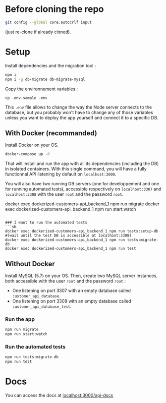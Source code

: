# Before cloning the repo
```sh
git config --global core.autocrlf input
```
(just re-clone if already cloned).

# Setup

Install dependencies and the migration tool :
```sh
npm i
npm i -g db-migrate db-migrate-mysql
```
Copy the environnement variables : 
```
cp .env.sample .env
```
This `.env` file allows to change the way the Node server connects to the database, but you probably won't have to change any of those variables unless you want to deploy the app yourself and connect it to a specific DB.

## With Docker (recommanded)

Install Docker on your OS.

```sh
docker-compose up -d
```
That will install and run the app with all its dependencies (including the DB) in isolated containers. With this single command, you will have a fully functionnal API listening by default on `localhost:3000`. 

You will also have two running DB servers (one for developpement and one for running automated tests), accessible respectively on `localhost:3307` and `localhost:3308` with the user `root` and the password `root`.

docker exec dockerized-customers-api_backend_1 npm run migrate
docker exec dockerized-customers-api_backend_1 npm run start:watch
```

### I want to run the automated tests
```sh
docker exec dockerized-customers-api_backend_1 npm run tests:setup-db #(wait until the test DB is accessible at localhost:3308)
docker exec dockerized-customers-api_backend_1 npm run tests:migrate-db
docker exec dockerized-customers-api_backend_1 npm run test
```

## Without Docker

Install MySQL (5.7) on your OS. 
Then, create two MySQL server instances, both accessible with the user `root` and the password `root` : 
- One listening on port 3307 with an empty database called `customer_api_database`. 
- One listening on port 3308 with an empty database called `customer_api_database_test`.

### Run the app

```sh
npm run migrate
npm run start:watch
```

### Run the automated tests

```sh
npm run tests:migrate-db
npm run test
```

# Docs
You can access the docs at [localhost:3000/api-docs](http://localhost:3000/api-docs)
